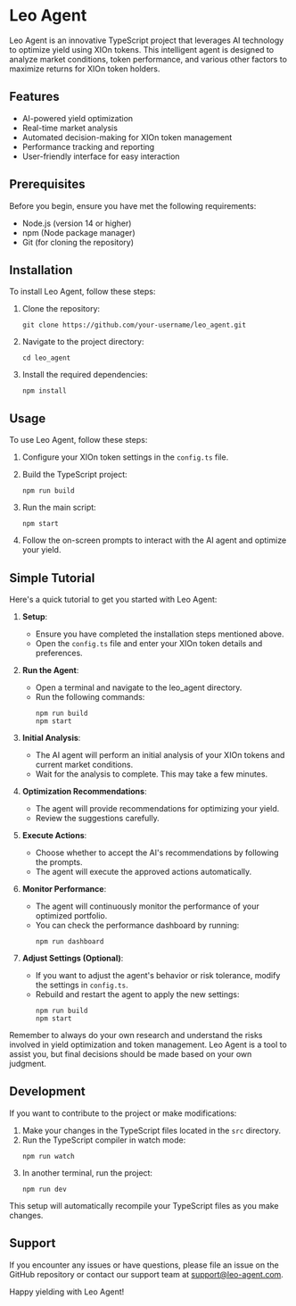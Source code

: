 # Leo Agent

Leo Agent is an innovative TypeScript project that leverages AI technology to optimize yield using XIOn tokens. This intelligent agent is designed to analyze market conditions, token performance, and various other factors to maximize returns for XIOn token holders.

## Features

- AI-powered yield optimization
- Real-time market analysis
- Automated decision-making for XIOn token management
- Performance tracking and reporting
- User-friendly interface for easy interaction

## Prerequisites

Before you begin, ensure you have met the following requirements:

- Node.js (version 14 or higher)
- npm (Node package manager)
- Git (for cloning the repository)

## Installation

To install Leo Agent, follow these steps:

1. Clone the repository:
   ```
   git clone https://github.com/your-username/leo_agent.git
   ```

2. Navigate to the project directory:
   ```
   cd leo_agent
   ```

3. Install the required dependencies:
   ```
   npm install
   ```

## Usage

To use Leo Agent, follow these steps:

1. Configure your XIOn token settings in the `config.ts` file.

2. Build the TypeScript project:
   ```
   npm run build
   ```

3. Run the main script:
   ```
   npm start
   ```

4. Follow the on-screen prompts to interact with the AI agent and optimize your yield.

## Simple Tutorial

Here's a quick tutorial to get you started with Leo Agent:

1. **Setup**:
   - Ensure you have completed the installation steps mentioned above.
   - Open the `config.ts` file and enter your XIOn token details and preferences.

2. **Run the Agent**:
   - Open a terminal and navigate to the leo_agent directory.
   - Run the following commands:
     ```
     npm run build
     npm start
     ```

3. **Initial Analysis**:
   - The AI agent will perform an initial analysis of your XIOn tokens and current market conditions.
   - Wait for the analysis to complete. This may take a few minutes.

4. **Optimization Recommendations**:
   - The agent will provide recommendations for optimizing your yield.
   - Review the suggestions carefully.

5. **Execute Actions**:
   - Choose whether to accept the AI's recommendations by following the prompts.
   - The agent will execute the approved actions automatically.

6. **Monitor Performance**:
   - The agent will continuously monitor the performance of your optimized portfolio.
   - You can check the performance dashboard by running:
     ```
     npm run dashboard
     ```

7. **Adjust Settings (Optional)**:
   - If you want to adjust the agent's behavior or risk tolerance, modify the settings in `config.ts`.
   - Rebuild and restart the agent to apply the new settings:
     ```
     npm run build
     npm start
     ```

Remember to always do your own research and understand the risks involved in yield optimization and token management. Leo Agent is a tool to assist you, but final decisions should be made based on your own judgment.

## Development

If you want to contribute to the project or make modifications:

1. Make your changes in the TypeScript files located in the `src` directory.
2. Run the TypeScript compiler in watch mode:
   ```
   npm run watch
   ```
3. In another terminal, run the project:
   ```
   npm run dev
   ```

This setup will automatically recompile your TypeScript files as you make changes.

## Support

If you encounter any issues or have questions, please file an issue on the GitHub repository or contact our support team at support@leo-agent.com.

Happy yielding with Leo Agent!